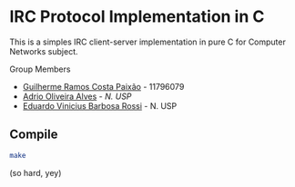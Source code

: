# IRC Protocol Implementation in C

This is a simples IRC client-server implementation in pure C for Computer Networks subject.

Group Members

- [Guilherme Ramos Costa Paixão](https://guip.dev) - 11796079
- [Adrio Oliveira Alves](https://github.com/adriooa) - *N. USP*
- [Eduardo Vinicius Barbosa Rossi](https://github.com/RossiEduardo) - N. USP

## Compile

```sh
make
```
(so hard, yey)
